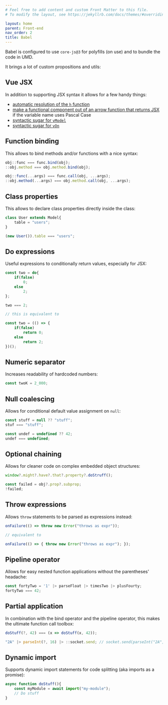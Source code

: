 ```yaml
---
# Feel free to add content and custom Front Matter to this file.
# To modify the layout, see https://jekyllrb.com/docs/themes/#overriding-theme-defaults

layout: home
parent: Front-end
nav_order: 2
title: Babel
---
```


Babel is configured to use `core-js@3` for polyfills (on use) and to bundle the code in UMD.

It brings a lot of custom propositions and utils:

## Vue JSX

In addition to supporting JSX syntax it allows for a few handy things:
* [automatic resolution of the `h` function](https://www.npmjs.com/package/@vue/babel-sugar-inject-h#details)
* [make a functional component out of an arrow function that returns JSX](https://www.npmjs.com/package/@vue/babel-sugar-functional-vue#details) if the variable name uses Pascal Case
* [syntactic sugar for `vModel`](https://www.npmjs.com/package/@vue/babel-sugar-v-model)
* [syntactic sugar for `vOn`](https://www.npmjs.com/package/@vue/babel-sugar-v-on)

## Function binding

This allows to bind methods and/or functions with a nice syntax:
```javascript
obj::func === func.bind(obj);
::obj.method === obj.method.bind(obj);

obj::func(...args) === func.call(obj, ...args);
::obj.method(...args) === obj.method.call(obj, ...args);
```

## Class properties

This allows to declare class properties directly inside the class:
```javascript
class User extends Model{
	table = "users";
}

(new User()).table === "users";
```

## Do expressions

Useful expressions to conditionally return values, especially for JSX:
```javascript
const two = do{
	if(false)
		0;
	else
		2;
};

two === 2;

// this is equivalent to

const two = (() => {
	if(false)
		return 0;
	else
		return 2;
})();
```

## Numeric separator

Increases readability of hardcoded numbers:
```javascript
const twoK = 2_000;
```

## Null coalescing

Allows for conditional default value assignment on `null`:
```javascript
const stuff = null ?? "stuff";
stuf === "stuff";

const undef = undefined ?? 42;
undef === undefined;
```

## Optional chaining

Allows for cleaner code on complex embedded object structures:
```javascript
window?.might?.have?.that?.property?.doStruff();

const failed = obj?.prop?.subprop;
!failed;
```

## Throw expressions

Allows `throw` statements to be parsed as expressions instead:
```javascript
onFailure(() => throw new Error("throws as expr"));

// equivalent to

onFailure(() => { throw new Error("throws as expr"); });
```

## Pipeline operator

Allows for easy nested function applications without the parentheses' headache:
```javascript
const fortyTwo = '1' |> parseFloat |> timesTwo |> plusFourty;
fortyTwo === 42;
```

## Partial application

In combination with the bind operator and the pipeline operator, this makes the ultimate function call toolbox:
```javascript
doStuff(?, 42) === (x => doStuff(x, 42));

"2A" |> parseInt(?, 16) |> ::socket.send; // socket.send(parseInt("2A", 16)) --> socket.send(42)
```

## Dynamic import

Supports dynamic import statements for code splitting (aka imports as a promise):

```javascript
async function doStuff(){
	const myModule = await import("my-module");
	// Do stuff
}
```
